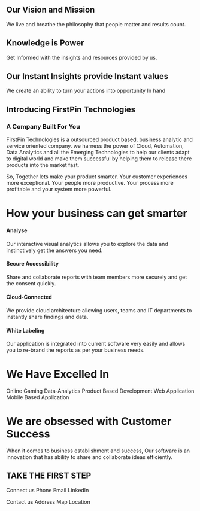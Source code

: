 

## Our Vision and Mission

We live and breathe the philosophy that people matter and results count.

## Knowledge is Power 
Get Informed with the insights and resources provided by us. 

## Our Instant Insights provide Instant values
We create an ability to turn your actions into opportunity In hand
 

## Introducing FirstPin Technologies
### A Company Built For You

FirstPin Technologies is a outsourced product based, business analytic and service oriented company. we harness  the power of Cloud, Automation, Data Analytics and all the Emerging Technologies to help our clients adapt to digital world and make them successful by helping them to release there products into the market fast.  

So, Together lets make your product smarter. Your customer experiences more exceptional. Your people more productive. Your process more profitable and your system more powerful.

# How your business can get smarter

#### Analyse

Our interactive visual analytics allows you to explore the data and instinctively get the answers you need.

#### Secure Accessibility
Share and collaborate reports with team members more securely and get the consent quickly.

#### Cloud-Connected

We provide cloud architecture allowing users, teams and IT departments to instantly share findings and data.

#### White Labeling

Our application is integrated into current software very easily and allows you to re-brand the reports as per your business needs.

# We Have Excelled In

Online Gaming
Data-Analytics
Product Based Development
Web Application
Mobile Based Application

# We are obsessed with Customer Success

When it comes to business establishment and success, Our software is an innovation that has ability to share and collaborate ideas efficiently.


## TAKE THE FIRST STEP

Connect us
Phone   			Email		  LinkedIn

Contact us
Address
Map Location
<!--stackedit_data:
eyJoaXN0b3J5IjpbLTU2NTEwNDQyLDc2NzU3NDgwLC0xNjU3Nz
A1MjYsNzcxNzcyNTQzLDYxNDkwMjY0NywtOTYwNDcyODQ3LC05
MDQwNDc0NCwtMTAwNjQ5NzU5MywtMTg5MzQ1OTc0MywxNDQyMD
c3MTQ3LC0xNTE1ODY0NTI5LDMwMTg3NzY5NywtMTk4ODcyODg2
NSwtMTI3OTQ5NTYxNCwxMDcxMzQwOTEwLC0xNDUyMzcwMzAsLT
EzNzc4NTk2MiwxMjI0MTkwMzgsLTE4NTM1OTkwNDMsLTU3ODU3
NTc2OV19
-->
